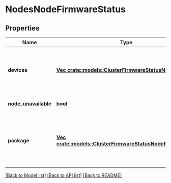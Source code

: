 # NodesNodeFirmwareStatus

## Properties
Name | Type | Description | Notes
------------ | ------------- | ------------- | -------------
**devices** | [**Vec <crate::models::ClusterFirmwareStatusNodeDevice>**](ClusterFirmwareStatusNodeDevice.md) | List of the firmware status for hardware components on the node. | [optional] [default to null]
**node_unavailable** | **bool** | Node is unavailable. | [optional] [default to null]
**package** | [**Vec <crate::models::ClusterFirmwareStatusNodePackageItem>**](ClusterFirmwareStatusNodePackageItem.md) | List of the firmware binary information for the installed firmware package. | [optional] [default to null]

[[Back to Model list]](../README.md#documentation-for-models) [[Back to API list]](../README.md#documentation-for-api-endpoints) [[Back to README]](../README.md)


